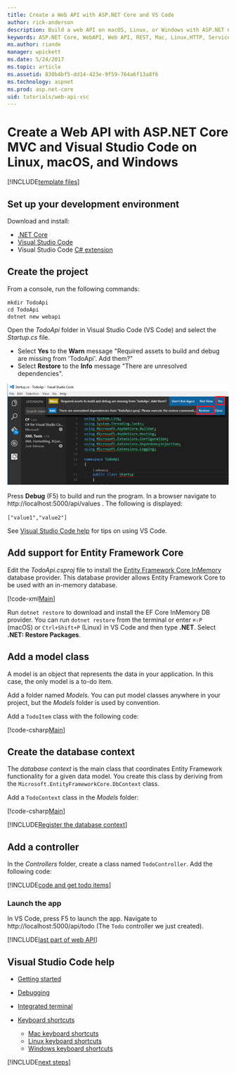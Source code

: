 ```yaml
---
title: Create a Web API with ASP.NET Core and VS Code
author: rick-anderson
description: Build a web API on macOS, Linux, or Windows with ASP.NET Core MVC and Visual Studio Code
keywords: ASP.NET Core, WebAPI, Web API, REST, Mac, Linux,HTTP, Service, HTTP Service
ms.author: riande
manager: wpickett
ms.date: 5/24/2017
ms.topic: article
ms.assetid: 830b4bf5-dd14-423e-9f59-764a6f13a8f6
ms.technology: aspnet
ms.prod: asp.net-core
uid: tutorials/web-api-vsc
---
```


# Create a Web API with ASP.NET Core MVC and Visual Studio Code on Linux, macOS, and Windows

<!-- WARNING: The code AND images in this doc are used by uid: tutorials/web-api-vsc, tutorials/first-web-api-mac and tutorials/first-web-api. If you change any code/images in this tutorial, update uid: tutorials/web-api-vsc -->

[!INCLUDE[template files](../includes/webApi/intro.md)]

## Set up your development environment

Download and install:
- [.NET Core](https://microsoft.com/net/core)
- [Visual Studio Code](https://code.visualstudio.com)
- Visual Studio Code [C# extension](https://marketplace.visualstudio.com/items?itemName=ms-vscode.csharp)

## Create the project

From a console, run the following commands:

```console
mkdir TodoApi
cd TodoApi
dotnet new webapi
```

Open the *TodoApi* folder in Visual Studio Code (VS Code) and select the *Startup.cs* file.

- Select **Yes** to the **Warn** message "Required assets to build and debug are missing from 'TodoApi'. Add them?"
- Select **Restore** to the **Info** message "There are unresolved dependencies".

<!-- uid: tutorials/first-mvc-app-xplat/start-mvc uses the pic below. If you change it, make sure it's consistent -->

![VS Code with Warn Required assets to build and debug are missing from 'TodoApi'. Add them? Don't ask Again, Not Now, Yes and also Info - there are unresolved dependencies  - Restore - Close](web-api-vsc/_static/vsc_restore.png)

Press **Debug** (F5) to build and run the program. In a browser navigate to http://localhost:5000/api/values . The following is displayed:

`["value1","value2"]`

See [Visual Studio Code help](#visual-studio-code-help) for tips on using VS Code.

## Add support for Entity Framework Core

Edit the *TodoApi.csproj* file to install the [Entity Framework Core InMemory](https://docs.microsoft.com/en-us/ef/core/providers/in-memory/) database provider. This database provider allows Entity Framework Core to be used with an in-memory database.

[!code-xml[Main](web-api-vsc/sample/TodoApi/TodoApi.csproj?highlight=12)]

Run `dotnet restore` to download and install the EF Core InMemory DB provider. You can run `dotnet restore` from the terminal or enter `⌘⇧P` (macOS) or `Ctrl+Shift+P` (Linux) in VS Code and then type **.NET**. Select **.NET: Restore Packages**.

## Add a model class

A model is an object that represents the data in your application. In this case, the only model is a to-do item.

Add a folder named *Models*. You can put model classes anywhere in your project, but the *Models* folder is used by convention.

Add a `TodoItem` class with the following code:

[!code-csharp[Main](first-web-api/sample/TodoApi/Models/TodoItem.cs)]

## Create the database context

The *database context* is the main class that coordinates Entity Framework functionality for a given data model. You create this class by deriving from the `Microsoft.EntityFrameworkCore.DbContext` class.

Add a `TodoContext` class in the *Models* folder:

[!code-csharp[Main](first-web-api/sample/TodoApi/Models/TodoContext.cs)]

[!INCLUDE[Register the database context](../includes/webApi/register_dbContext.md)]

## Add a controller

In the *Controllers* folder, create a class named `TodoController`. Add the following code:

[!INCLUDE[code and get todo items](../includes/webApi/getTodoItems.md)]

### Launch the app

In VS Code, press F5 to launch the app. Navigate to  http://localhost:5000/api/todo   (The `Todo` controller we just created).

[!INCLUDE[last part of web API](../includes/webApi/end.md)]

## Visual Studio Code help

- [Getting started](https://code.visualstudio.com/docs)
- [Debugging](https://code.visualstudio.com/docs/editor/debugging)
- [Integrated terminal](https://code.visualstudio.com/docs/editor/integrated-terminal)
- [Keyboard shortcuts](https://code.visualstudio.com/docs/getstarted/keybindings#_keyboard-shortcuts-reference)

  - [Mac keyboard shortcuts](https://go.microsoft.com/fwlink/?linkid=832143)
  - [Linux keyboard shortcuts](https://go.microsoft.com/fwlink/?linkid=832144)
  - [Windows keyboard shortcuts](https://go.microsoft.com/fwlink/?linkid=832145)

[!INCLUDE[next steps](../includes/webApi/next.md)]


